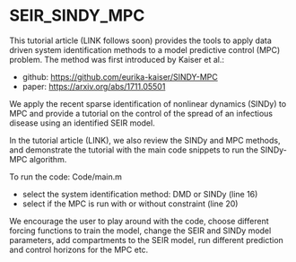 # SEIR_SINDY_MPC

This tutorial article (LINK follows soon) provides the tools to apply data driven system identification methods to a model predictive control (MPC) problem.
The method was first introduced by Kaiser et al.:
  - github: https://github.com/eurika-kaiser/SINDY-MPC
  - paper: https://arxiv.org/abs/1711.05501

We apply the recent sparse identification of nonlinear dynamics (SINDy) to MPC and provide a tutorial on the control of the spread of an infectious disease using an identified SEIR model. 

In the tutorial article (LINK), we also review the SINDy and MPC methods, and demonstrate the tutorial with the main code snippets to run the SINDy-MPC algorithm.

To run the code: Code/main.m
  - select the system identification method: DMD or SINDy (line 16)
  - select if the MPC is run with or without constraint (line 20)
  
We encourage the user to play around with the code, choose different forcing functions to train the model, change the SEIR and SINDy model parameters, add compartments to the SEIR model, run different prediction and control horizons for the MPC etc.


